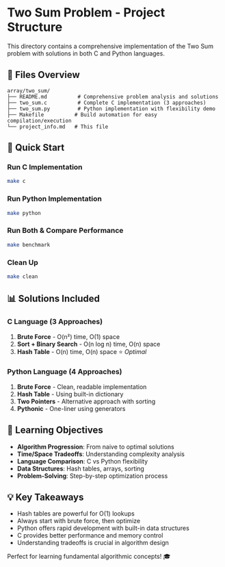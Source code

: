 # Two Sum Problem - Project Structure

This directory contains a comprehensive implementation of the Two Sum problem with solutions in both C and Python languages.

## 📁 Files Overview

```
array/two_sum/
├── README.md          # Comprehensive problem analysis and solutions
├── two_sum.c          # Complete C implementation (3 approaches)
├── two_sum.py         # Python implementation with flexibility demo
├── Makefile          # Build automation for easy compilation/execution
└── project_info.md   # This file
```

## 🚀 Quick Start

### Run C Implementation
```bash
make c
```

### Run Python Implementation  
```bash
make python
```

### Run Both & Compare Performance
```bash
make benchmark
```

### Clean Up
```bash
make clean
```

## 📊 Solutions Included

### C Language (3 Approaches)
1. **Brute Force** - O(n²) time, O(1) space
2. **Sort + Binary Search** - O(n log n) time, O(n) space  
3. **Hash Table** - O(n) time, O(n) space ⭐ *Optimal*

### Python Language (4 Approaches)
1. **Brute Force** - Clean, readable implementation
2. **Hash Table** - Using built-in dictionary
3. **Two Pointers** - Alternative approach with sorting
4. **Pythonic** - One-liner using generators

## 🎯 Learning Objectives

- **Algorithm Progression**: From naive to optimal solutions
- **Time/Space Tradeoffs**: Understanding complexity analysis
- **Language Comparison**: C vs Python flexibility
- **Data Structures**: Hash tables, arrays, sorting
- **Problem-Solving**: Step-by-step optimization process

## 💡 Key Takeaways

- Hash tables are powerful for O(1) lookups
- Always start with brute force, then optimize
- Python offers rapid development with built-in data structures
- C provides better performance and memory control
- Understanding tradeoffs is crucial in algorithm design

Perfect for learning fundamental algorithmic concepts! 🎓
